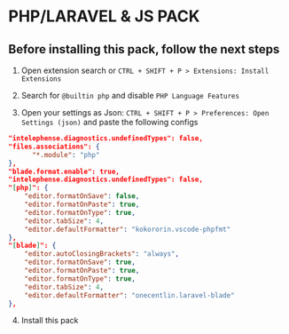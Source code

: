 # PHP/LARAVEL & JS PACK

## Before installing this pack, follow the next steps

1. Open extension search or `CTRL + SHIFT + P > Extensions: Install Extensions`

2. Search for `@builtin php` and disable `PHP Language Features`

3. Open your settings as Json: `CTRL + SHIFT + P > Preferences: Open Settings (json)` and paste the following configs

```json
"intelephense.diagnostics.undefinedTypes": false,
"files.associations": { 
	  "*.module": "php" 
},
"blade.format.enable": true,
"intelephense.diagnostics.undefinedTypes": false,
"[php]": {
    "editor.formatOnSave": false,
    "editor.formatOnPaste": true,
    "editor.formatOnType": true,
    "editor.tabSize": 4,
    "editor.defaultFormatter": "kokororin.vscode-phpfmt"
},
"[blade]": {
    "editor.autoClosingBrackets": "always",
    "editor.formatOnSave": true,
    "editor.formatOnPaste": true,
    "editor.formatOnType": true,
    "editor.tabSize": 4,
    "editor.defaultFormatter": "onecentlin.laravel-blade"
},
```
4. Install this pack
